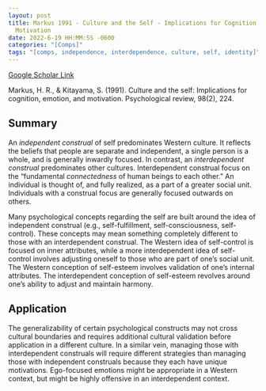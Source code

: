 ```yaml
---
layout: post
title: Markus 1991 - Culture and the Self - Implications for Cognition, Emotion, and
  Motivation
date: 2022-6-19 HH:MM:SS -0600
categories: "[Comps]"
tags: "[comps, independence, interdependence, culture, self, identity]"
---
```

[Google Scholar Link](https://scholar.google.com/scholar?hl=en&as_sdt=0%2C45&q=Markus+1991+-+Culture+and+the+Self%3A+Implications+for+Cognition%2C+Emotion%2C+and+Motivation&btnG=)

Markus, H. R., & Kitayama, S. (1991). Culture and the self: Implications for cognition, emotion, and motivation. Psychological review, 98(2), 224.

## Summary
An _independent construal_ of self predominates Western culture.  It reflects the beliefs that people are separate and independent, a single person is a whole, and is generally inwardly focused.  In contrast, an _interdependent construal_ predominates other cultures.  Interdependent construal focus on the “fundamental _connectedness_ of human beings to each other.”  An individual is thought of, and fully realized, as a part of a greater social unit.  Individuals with a construal focus are generally focused outwards on others.

Many psychological concepts regarding the self are built around the idea of independent construal (e.g., self-fulfillment, self-consciousness, self-control).  These concepts may mean something completely different to those with an interdependent construal.  The Western idea of self-control is focused on inner attributes, while a more interdependent idea of self-control involves adjusting oneself to those who are part of one’s social unit.  The Western conception of self-esteem involves validation of one’s internal attributes.  The interdependent conception of self-esteem revolves around one’s ability to adjust and maintain harmony.

## Application
The generalizability of certain psychological constructs may not cross cultural boundaries and  requires additional cultural validation before application in a different culture.  In a similar vein, managing those with interdependent construals will require different strategies than managing those with independent construals because they each have unique motivations.  Ego-focused emotions might be appropriate in a Western context, but might be highly offensive in an interdependent context.
